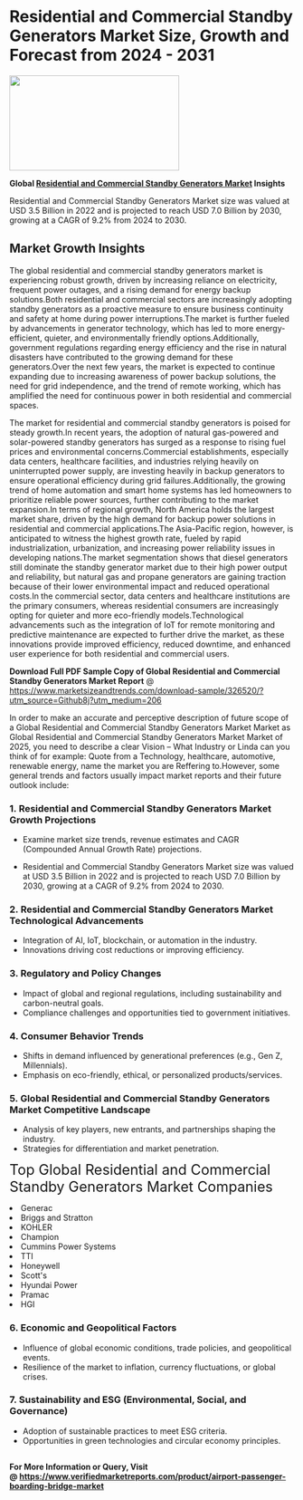 <H1>Residential and Commercial Standby Generators Market Size, Growth and Forecast from 2024 - 2031</H1><img class="aligncenter size-medium wp-image-584254" src="https://thirdeyenews.in/wp-content/uploads/2024/09/Global-Market-Research-300x168.jpeg" alt="" width="300" height="168" /><p><strong>Global&nbsp;<a href="https://www.marketsizeandtrends.com/download-sample/326520/?utm_source=Github8j?utm_medium=206">Residential and Commercial Standby Generators Market</a> Insights</strong></p><p>Residential and Commercial Standby Generators Market size was valued at USD 3.5 Billion in 2022 and is projected to reach USD 7.0 Billion by 2030, growing at a CAGR of 9.2% from 2024 to 2030.</p><p><h2>Market Growth Insights</h2> <p>The global residential and commercial standby generators market is experiencing robust growth, driven by increasing reliance on electricity, frequent power outages, and a rising demand for energy backup solutions.Both residential and commercial sectors are increasingly adopting standby generators as a proactive measure to ensure business continuity and safety at home during power interruptions.The market is further fueled by advancements in generator technology, which has led to more energy-efficient, quieter, and environmentally friendly options.Additionally, government regulations regarding energy efficiency and the rise in natural disasters have contributed to the growing demand for these generators.Over the next few years, the market is expected to continue expanding due to increasing awareness of power backup solutions, the need for grid independence, and the trend of remote working, which has amplified the need for continuous power in both residential and commercial spaces.</p> <p>The market for residential and commercial standby generators is poised for steady growth.In recent years, the adoption of natural gas-powered and solar-powered standby generators has surged as a response to rising fuel prices and environmental concerns.Commercial establishments, especially data centers, healthcare facilities, and industries relying heavily on uninterrupted power supply, are investing heavily in backup generators to ensure operational efficiency during grid failures.Additionally, the growing trend of home automation and smart home systems has led homeowners to prioritize reliable power sources, further contributing to the market expansion.In terms of regional growth, North America holds the largest market share, driven by the high demand for backup power solutions in residential and commercial applications.The Asia-Pacific region, however, is anticipated to witness the highest growth rate, fueled by rapid industrialization, urbanization, and increasing power reliability issues in developing nations.The market segmentation shows that diesel generators still dominate the standby generator market due to their high power output and reliability, but natural gas and propane generators are gaining traction because of their lower environmental impact and reduced operational costs.In the commercial sector, data centers and healthcare institutions are the primary consumers, whereas residential consumers are increasingly opting for quieter and more eco-friendly models.Technological advancements such as the integration of IoT for remote monitoring and predictive maintenance are expected to further drive the market, as these innovations provide improved efficiency, reduced downtime, and enhanced user experience for both residential and commercial users.</p> <p><span class=""><strong>Download Full PDF Sample Copy of Global Residential and Commercial Standby Generators Market Report</strong> @ <a href="https://www.marketsizeandtrends.com/download-sample/326520/?utm_source=Github8j?utm_medium=206" target="_blank">https://www.marketsizeandtrends.com/download-sample/326520/?utm_source=Github8j?utm_medium=206</a></span></p><p>In order to make an accurate and perceptive description of future scope of a Global&nbsp;Residential and Commercial Standby Generators Market Market as Global&nbsp;Residential and Commercial Standby Generators Market Market of 2025, you need to describe a clear Vision &ndash; What Industry or Linda can you think of for example: Quote from a Technology, healthcare, automotive, renewable energy, name the market you are Reffering to.However, some general trends and factors usually impact market reports and their future outlook include:</p><h3>1.&nbsp;<strong>Residential and Commercial Standby Generators Market Growth Projections</strong></h3><ul><li>Examine market size trends, revenue estimates and CAGR (Compounded Annual Growth Rate) projections.</li><li><p>Residential and Commercial Standby Generators Market size was valued at USD 3.5 Billion in 2022 and is projected to reach USD 7.0 Billion by 2030, growing at a CAGR of 9.2% from 2024 to 2030.</p></li></ul><h3>2.&nbsp;<strong>Residential and Commercial Standby Generators Market Technological Advancements</strong></h3><ul><li>Integration of AI, IoT, blockchain, or automation in the industry.</li><li>Innovations driving cost reductions or improving efficiency.</li></ul><h3>3.&nbsp;<strong>Regulatory and Policy Changes</strong></h3><ul><li>Impact of global and regional regulations, including sustainability and carbon-neutral goals.</li><li>Compliance challenges and opportunities tied to government initiatives.</li></ul><h3>4.&nbsp;<strong>Consumer Behavior Trends</strong></h3><ul><li>Shifts in demand influenced by generational preferences (e.g., Gen Z, Millennials).</li><li>Emphasis on eco-friendly, ethical, or personalized products/services.</li></ul><h3>5.&nbsp;<strong>Global Residential and Commercial Standby Generators Market Competitive Landscape</strong></h3><ul><li>Analysis of key players, new entrants, and partnerships shaping the industry.</li><li>Strategies for differentiation and market penetration.</li></ul><p data-pm-slice="1 1 []"><span style="color: inherit; font-family: inherit; font-size: 25px;">Top Global Residential and Commercial Standby Generators Market Companies</span></p><div class="" data-test-id=""><p><li>Generac</li><li> Briggs and Stratton</li><li> KOHLER</li><li> Champion</li><li> Cummins Power Systems</li><li> TTI</li><li> Honeywell</li><li> Scott's</li><li> Hyundai Power</li><li> Pramac</li><li> HGI</li></p></div><h3>6.&nbsp;<strong>Economic and Geopolitical Factors</strong></h3><ul><li>Influence of global economic conditions, trade policies, and geopolitical events.</li><li>Resilience of the market to inflation, currency fluctuations, or global crises.</li></ul><h3>7.&nbsp;<strong>Sustainability and ESG (Environmental, Social, and Governance)</strong></h3><ul><li>Adoption of sustainable practices to meet ESG criteria.</li><li>Opportunities in green technologies and circular economy principles.</li></ul><h2><strong style="font-size: 14px;">For More Information or Query, Visit @&nbsp;</strong><a style="background-color: #ffffff; font-size: 14px;" href="https://www.marketsizeandtrends.com/report/residential-and-commercial-standby-generators-market/" target="_blank">https://www.verifiedmarketreports.com/product/airport-passenger-boarding-bridge-market</a></h2>